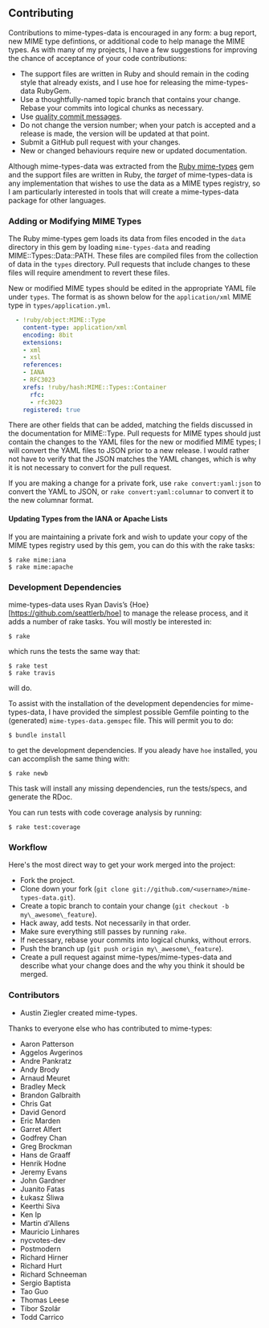 ## Contributing

Contributions to mime-types-data is encouraged in any form: a bug report, new
MIME type defintions, or additional code to help manage the MIME types. As with
many of my projects, I have a few suggestions for improving the chance of
acceptance of your code contributions:

* The support files are written in Ruby and should remain in the coding style
  that already exists, and I use hoe for releasing the mime-types-data RubyGem.
* Use a thoughtfully-named topic branch that contains your change. Rebase your
  commits into logical chunks as necessary.
* Use [quality commit messages][qcm].
* Do not change the version number; when your patch is accepted and a release
  is made, the version will be updated at that point.
* Submit a GitHub pull request with your changes.
* New or changed behaviours require new or updated documentation.

Although mime-types-data was extracted from the [Ruby mime-types][rmt] gem and
the support files are written in Ruby, the *target* of mime-types-data is any
implementation that wishes to use the data as a MIME types registry, so I am
particularly interested in tools that will create a mime-types-data package for
other languages.

### Adding or Modifying MIME Types

The Ruby mime-types gem loads its data from files encoded in the `data`
directory in this gem by loading `mime-types-data` and reading
MIME::Types::Data::PATH. These files are compiled files from the collection of
data in the `types` directory. Pull requests that include changes to these
files will require amendment to revert these files.

New or modified MIME types should be edited in the appropriate YAML file under
`types`. The format is as shown below for the `application/xml` MIME type
in `types/application.yml`.

```yaml
  - !ruby/object:MIME::Type
    content-type: application/xml
    encoding: 8bit
    extensions:
    - xml
    - xsl
    references:
    - IANA
    - RFC3023
    xrefs: !ruby/hash:MIME::Types::Container
      rfc:
      - rfc3023
    registered: true
```

There are other fields that can be added, matching the fields discussed in the
documentation for MIME::Type. Pull requests for MIME types should just contain
the changes to the YAML files for the new or modified MIME types; I will
convert the YAML files to JSON prior to a new release. I would rather not have
to verify that the JSON matches the YAML changes, which is why it is not
necessary to convert for the pull request.

If you are making a change for a private fork, use `rake convert:yaml:json` to
convert the YAML to JSON, or `rake convert:yaml:columnar` to convert it to the
new columnar format.

#### Updating Types from the IANA or Apache Lists

If you are maintaining a private fork and wish to update your copy of the MIME
types registry used by this gem, you can do this with the rake tasks:

    $ rake mime:iana
    $ rake mime:apache

### Development Dependencies

mime-types-data uses Ryan Davis’s {Hoe}[https://github.com/seattlerb/hoe] to
manage the release process, and it adds a number of rake tasks. You will mostly
be interested in:

    $ rake

which runs the tests the same way that:

    $ rake test
    $ rake travis

will do.

To assist with the installation of the development dependencies for
mime-types-data, I have provided the simplest possible Gemfile pointing to the
(generated) `mime-types-data.gemspec` file. This will permit you to do:

    $ bundle install

to get the development dependencies. If you aleady have `hoe` installed, you
can accomplish the same thing with:

    $ rake newb

This task will install any missing dependencies, run the tests/specs, and
generate the RDoc.

You can run tests with code coverage analysis by running:

    $ rake test:coverage

### Workflow

Here's the most direct way to get your work merged into the project:

* Fork the project.
* Clone down your fork (`git clone
  git://github.com/<username>/mime-types-data.git`).
* Create a topic branch to contain your change (`git checkout -b
  my\_awesome\_feature`).
* Hack away, add tests. Not necessarily in that order.
* Make sure everything still passes by running `rake`.
* If necessary, rebase your commits into logical chunks, without errors.
* Push the branch up (`git push origin my\_awesome\_feature`).
* Create a pull request against mime-types/mime-types-data and describe what
  your change does and the why you think it should be merged.

### Contributors

* Austin Ziegler created mime-types.

Thanks to everyone else who has contributed to mime-types:

* Aaron Patterson
* Aggelos Avgerinos
* Andre Pankratz
* Andy Brody
* Arnaud Meuret
* Bradley Meck
* Brandon Galbraith
* Chris Gat
* David Genord
* Eric Marden
* Garret Alfert
* Godfrey Chan
* Greg Brockman
* Hans de Graaff
* Henrik Hodne
* Jeremy Evans
* John Gardner
* Juanito Fatas
* Łukasz Śliwa
* Keerthi Siva
* Ken Ip
* Martin d'Allens
* Mauricio Linhares
* nycvotes-dev
* Postmodern
* Richard Hirner
* Richard Hurt
* Richard Schneeman
* Sergio Baptista
* Tao Guo
* Thomas Leese
* Tibor Szolár
* Todd Carrico

[qcm]: http://tbaggery.com/2008/04/19/a-note-about-git-commit-messages.html
[rmt]: https://github.com/mime-types/ruby-mime-types/
